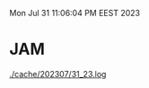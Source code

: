 Mon Jul 31 11:06:04 PM EEST 2023
# JAM
<a href='./cache/202307/31_23.log'>./cache/202307/31_23.log</a>

